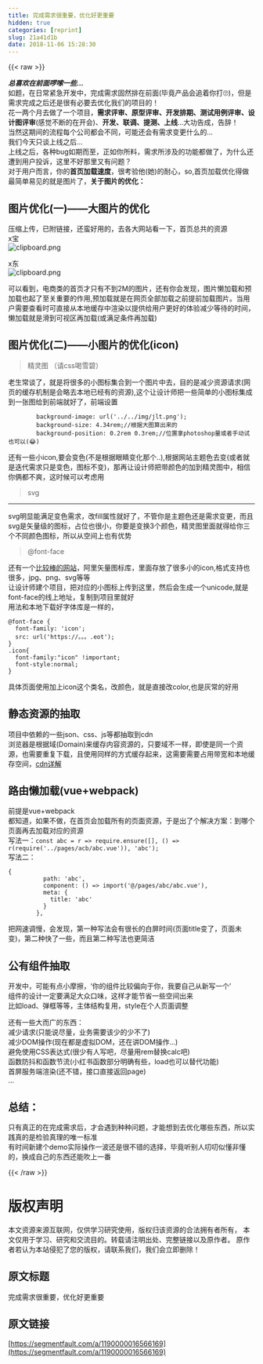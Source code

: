 ```yaml
---
title: 完成需求很重要，优化好更重要
hidden: true
categories: [reprint]
slug: 21a41d1b
date: 2018-11-06 15:28:30
---
```


{{< raw >}}
<p><strong><em>&#x603B;&#x559C;&#x6B22;&#x5728;&#x524D;&#x9762;&#x5570;&#x55E6;&#x4E00;&#x4E9B;...</em></strong><br>&#x5982;&#x9898;&#xFF0C;&#x5728;&#x65E5;&#x5E38;&#x7D27;&#x6025;&#x5F00;&#x53D1;&#x4E2D;&#xFF0C;&#x5B8C;&#x6210;&#x9700;&#x6C42;&#x56FA;&#x7136;&#x6392;&#x5728;&#x524D;&#x9762;(&#x6BD5;&#x7ADF;&#x4EA7;&#x54C1;&#x4F1A;&#x8FFD;&#x7740;&#x4F60;&#x6253;&#x1F644;)&#xFF0C;&#x4F46;&#x662F;&#x9700;&#x6C42;&#x5B8C;&#x6210;&#x4E4B;&#x540E;&#x8FD8;&#x662F;&#x5F88;&#x6709;&#x5FC5;&#x8981;&#x53BB;&#x4F18;&#x5316;&#x6211;&#x4EEC;&#x7684;&#x9879;&#x76EE;&#x7684;&#xFF01;<br>&#x82B1;&#x4E00;&#x4E24;&#x4E2A;&#x6708;&#x53BB;&#x505A;&#x4E86;&#x4E00;&#x4E2A;&#x9879;&#x76EE;&#xFF0C;<strong>&#x9700;&#x6C42;&#x8BC4;&#x5BA1;&#x3001;&#x539F;&#x578B;&#x8BC4;&#x5BA1;&#x3001;&#x5F00;&#x53D1;&#x6392;&#x671F;&#x3001;&#x6D4B;&#x8BD5;&#x7528;&#x4F8B;&#x8BC4;&#x5BA1;&#x3001;&#x8BBE;&#x8BA1;&#x56FE;&#x8BC4;&#x5BA1;</strong>(&#x611F;&#x89C9;&#x4E0D;&#x65AD;&#x7684;&#x5728;&#x5F00;&#x4F1A;)&#x3001;<strong>&#x5F00;&#x53D1;&#x3001;&#x8054;&#x8C03;&#x3001;&#x63D0;&#x6D4B;&#x3001;&#x4E0A;&#x7EBF;</strong>...&#x5927;&#x529F;&#x544A;&#x6210;&#xFF0C;&#x544A;&#x8F9E;&#xFF01;<br>&#x5F53;&#x7136;&#x8FD9;&#x671F;&#x95F4;&#x7684;&#x6D41;&#x7A0B;&#x6BCF;&#x4E2A;&#x516C;&#x53F8;&#x90FD;&#x4F1A;&#x4E0D;&#x540C;&#xFF0C;&#x53EF;&#x80FD;&#x8FD8;&#x4F1A;&#x6709;&#x9700;&#x6C42;&#x53D8;&#x66F4;&#x4EC0;&#x4E48;&#x7684;...<br>&#x6211;&#x4EEC;&#x4ECA;&#x5929;&#x53EA;&#x8C08;&#x4E0A;&#x7EBF;&#x4E4B;&#x540E;...<br>&#x4E0A;&#x7EBF;&#x4E4B;&#x540E;&#xFF0C;&#x5404;&#x79CD;bug&#x5982;&#x671F;&#x800C;&#x81F3;&#xFF0C;&#x6B63;&#x5982;&#x4F60;&#x6240;&#x6599;&#xFF0C;&#x9700;&#x6C42;&#x6240;&#x6D89;&#x53CA;&#x7684;&#x529F;&#x80FD;&#x90FD;&#x505A;&#x4E86;&#xFF0C;&#x4E3A;&#x4EC0;&#x4E48;&#x8FD8;&#x906D;&#x5230;&#x7528;&#x6237;&#x6295;&#x8BC9;&#xFF0C;&#x8FD9;&#x91CC;&#x4E0D;&#x597D;&#x90A3;&#x91CC;&#x53C8;&#x6709;&#x95EE;&#x9898;&#xFF1F;<br>&#x5BF9;&#x4E8E;&#x7528;&#x6237;&#x800C;&#x8A00;&#xFF0C;&#x4F60;&#x7684;<strong>&#x9996;&#x9875;&#x52A0;&#x8F7D;&#x901F;&#x5EA6;</strong>&#xFF0C;&#x5F88;&#x8003;&#x9A8C;&#x4ED6;(&#x5979;)&#x7684;&#x8010;&#x5FC3;&#xFF0C;so,&#x9996;&#x9875;&#x52A0;&#x8F7D;&#x4F18;&#x5316;&#x5F97;&#x505A;<br>&#x6700;&#x7B80;&#x5355;&#x6613;&#x89C1;&#x7684;&#x5C31;&#x662F;&#x56FE;&#x7247;&#x4E86;&#xFF0C;<strong>&#x5173;&#x4E8E;&#x56FE;&#x7247;&#x7684;&#x4F18;&#x5316;&#xFF1A;</strong></p><h2 id="articleHeader0">&#x56FE;&#x7247;&#x4F18;&#x5316;(&#x4E00;)&#x2014;&#x2014;&#x5927;&#x56FE;&#x7247;&#x7684;&#x4F18;&#x5316;</h2><p><a>&#x538B;&#x7F29;&#x4E0A;&#x4F20;</a>&#xFF0C;&#x5DF2;&#x9644;&#x94FE;&#x63A5;&#xFF0C;&#x8FD8;&#x86EE;&#x597D;&#x7528;&#x7684;&#xFF0C;&#x53BB;&#x5404;&#x5927;&#x7F51;&#x7AD9;&#x770B;&#x4E00;&#x4E0B;&#xFF0C;&#x9996;&#x9875;&#x603B;&#x5171;&#x7684;&#x8D44;&#x6E90;<br>x&#x5B9D;<br><span class="img-wrap"><img data-src="/img/bVbhFcP?w=1113&amp;h=635" src="https://static.alili.tech/img/bVbhFcP?w=1113&amp;h=635" alt="clipboard.png" title="clipboard.png" style="cursor:pointer;display:inline"></span></p><p>x&#x4E1C;<br><span class="img-wrap"><img data-src="/img/bVbhFc7?w=1133&amp;h=628" src="https://static.alili.tech/img/bVbhFc7?w=1133&amp;h=628" alt="clipboard.png" title="clipboard.png" style="cursor:pointer;display:inline"></span></p><p>&#x53EF;&#x4EE5;&#x770B;&#x5230;&#xFF0C;&#x7535;&#x5546;&#x7C7B;&#x7684;&#x9996;&#x9875;&#x624D;&#x53EA;&#x6709;&#x4E0D;&#x5230;2M&#x7684;&#x56FE;&#x7247;&#xFF0C;&#x8FD8;&#x6709;&#x4F60;&#x4F1A;&#x53D1;&#x73B0;&#xFF0C;&#x56FE;&#x7247;&#x61D2;&#x52A0;&#x8F7D;&#x548C;&#x9884;&#x52A0;&#x8F7D;&#x4E5F;&#x8D77;&#x4E86;&#x81F3;&#x5173;&#x91CD;&#x8981;&#x7684;&#x4F5C;&#x7528;,&#x9884;&#x52A0;&#x8F7D;&#x5C31;&#x662F;&#x5728;&#x7F51;&#x9875;&#x5168;&#x90E8;&#x52A0;&#x8F7D;&#x4E4B;&#x524D;&#x63D0;&#x524D;&#x52A0;&#x8F7D;&#x56FE;&#x7247;&#x3002;&#x5F53;&#x7528;&#x6237;&#x9700;&#x8981;&#x67E5;&#x770B;&#x65F6;&#x53EF;&#x76F4;&#x63A5;&#x4ECE;&#x672C;&#x5730;&#x7F13;&#x5B58;&#x4E2D;&#x6E32;&#x67D3;&#x4EE5;&#x63D0;&#x4F9B;&#x7ED9;&#x7528;&#x6237;&#x66F4;&#x597D;&#x7684;&#x4F53;&#x9A8C;&#x51CF;&#x5C11;&#x7B49;&#x5F85;&#x7684;&#x65F6;&#x95F4;&#xFF0C;&#x61D2;&#x52A0;&#x8F7D;&#x5C31;&#x662F;&#x6ED1;&#x5230;&#x53EF;&#x89C6;&#x533A;&#x518D;&#x52A0;&#x8F7D;(&#x6216;&#x6EE1;&#x8DB3;&#x6761;&#x4EF6;&#x518D;&#x52A0;&#x8F7D;)</p><h2 id="articleHeader1">&#x56FE;&#x7247;&#x4F18;&#x5316;(&#x4E8C;)&#x2014;&#x2014;&#x5C0F;&#x56FE;&#x7247;&#x7684;&#x4F18;&#x5316;(icon)</h2><blockquote>&#x7CBE;&#x7075;&#x56FE; &#xFF08;&#x8BF7;css&#x559D;&#x96EA;&#x78A7;&#xFF09;</blockquote><p>&#x8001;&#x751F;&#x5E38;&#x8C08;&#x4E86;&#xFF0C;&#x5C31;&#x662F;&#x5C06;&#x5F88;&#x591A;&#x7684;&#x5C0F;&#x56FE;&#x6807;&#x96C6;&#x5408;&#x5230;&#x4E00;&#x4E2A;&#x56FE;&#x7247;&#x4E2D;&#x53BB;&#xFF0C;&#x76EE;&#x7684;&#x662F;&#x51CF;&#x5C11;&#x8D44;&#x6E90;&#x8BF7;&#x6C42;(&#x7F51;&#x9875;&#x7684;&#x7F13;&#x5B58;&#x673A;&#x5236;&#x662F;&#x4F1A;&#x7565;&#x53BB;&#x672C;&#x5730;&#x5DF2;&#x7ECF;&#x6709;&#x7684;&#x8D44;&#x6E90;),&#x8FD9;&#x4E2A;&#x8BA9;&#x8BBE;&#x8BA1;&#x5E08;&#x628A;&#x4E00;&#x4E9B;&#x7B80;&#x5355;&#x7684;&#x5C0F;&#x56FE;&#x6807;&#x96C6;&#x6210;&#x5230;&#x4E00;&#x5F20;&#x56FE;&#x7ED9;&#x5230;&#x524D;&#x7AEF;&#x5C31;&#x597D;&#x4E86;&#xFF0C;&#x524D;&#x7AEF;&#x8BBE;&#x7F6E;</p><div class="widget-codetool" style="display:none"><div class="widget-codetool--inner"><span class="selectCode code-tool" data-toggle="tooltip" data-placement="top" title="" data-original-title="&#x5168;&#x9009;"></span> <span type="button" class="copyCode code-tool" data-toggle="tooltip" data-placement="top" data-clipboard-text="        background-image: url(&apos;../../img/jlt.png&apos;);
        background-size: 4.34rem;//&#x6839;&#x636E;&#x5927;&#x56FE;&#x7B97;&#x51FA;&#x6765;&#x7684;
        background-position: 0.2rem 0.3rem;//&#x4F4D;&#x7F6E;&#x62FF;photoshop&#x91CF;&#x6216;&#x8005;&#x624B;&#x52A8;&#x8BD5;&#x4E5F;&#x53EF;&#x4EE5;(&#x1F602;)
" title="" data-original-title="&#x590D;&#x5236;"></span> <span type="button" class="saveToNote code-tool" data-toggle="tooltip" data-placement="top" title="" data-original-title="&#x653E;&#x8FDB;&#x7B14;&#x8BB0;"></span></div></div><pre class="hljs arduino"><code>        <span class="hljs-built_in">background</span>-<span class="hljs-built_in">image</span>: url(<span class="hljs-string">&apos;../../img/jlt.png&apos;</span>);
        <span class="hljs-built_in">background</span>-<span class="hljs-built_in">size</span>: <span class="hljs-number">4.34</span>rem;<span class="hljs-comment">//&#x6839;&#x636E;&#x5927;&#x56FE;&#x7B97;&#x51FA;&#x6765;&#x7684;</span>
        <span class="hljs-built_in">background</span>-<span class="hljs-built_in">position</span>: <span class="hljs-number">0.2</span>rem <span class="hljs-number">0.3</span>rem;<span class="hljs-comment">//&#x4F4D;&#x7F6E;&#x62FF;photoshop&#x91CF;&#x6216;&#x8005;&#x624B;&#x52A8;&#x8BD5;&#x4E5F;&#x53EF;&#x4EE5;(&#x1F602;)</span>
</code></pre><p>&#x8FD8;&#x6709;&#x4E00;&#x4E9B;&#x5C0F;icon,&#x8981;&#x4F1A;&#x53D8;&#x8272;(&#x4E0D;&#x662F;&#x6839;&#x636E;&#x773C;&#x775B;&#x53D8;&#x5316;&#x90A3;&#x4E2A;..),&#x6839;&#x636E;&#x7F51;&#x7AD9;&#x4E3B;&#x9898;&#x8272;&#x53BB;&#x53D8;(&#x6216;&#x8005;&#x5C31;&#x662F;&#x8FED;&#x4EE3;&#x9700;&#x6C42;&#x53EA;&#x662F;&#x53D8;&#x8272;&#xFF0C;&#x56FE;&#x6807;&#x4E0D;&#x53D8;)&#xFF0C;&#x90A3;&#x518D;&#x8BA9;&#x8BBE;&#x8BA1;&#x5E08;&#x628A;&#x5E26;&#x989C;&#x8272;&#x7684;&#x52A0;&#x5230;&#x7CBE;&#x7075;&#x56FE;&#x4E2D;&#xFF0C;&#x76F8;&#x4FE1;&#x4F60;&#x4FE9;&#x90FD;&#x4E0D;&#x723D;&#xFF0C;&#x8FD9;&#x65F6;&#x5019;&#x53EF;&#x4EE5;&#x8003;&#x8651;&#x7528;</p><blockquote>svg</blockquote><hr><p>svg&#x660E;&#x663E;&#x80FD;&#x6EE1;&#x8DB3;&#x53D8;&#x8272;&#x9700;&#x6C42;&#xFF0C;&#x6539;fill&#x5C5E;&#x6027;&#x5C31;&#x597D;&#x4E86;&#xFF0C;&#x4E0D;&#x7BA1;&#x4F60;&#x662F;&#x4E3B;&#x9898;&#x8272;&#x8FD8;&#x662F;&#x9700;&#x6C42;&#x53D8;&#x66F4;&#xFF0C;&#x800C;&#x4E14;svg&#x662F;&#x77E2;&#x91CF;&#x7EA7;&#x7684;&#x56FE;&#x6807;&#xFF0C;&#x5360;&#x4F4D;&#x4E5F;&#x5F88;&#x5C0F;&#xFF0C;&#x4F60;&#x8981;&#x662F;&#x53D8;&#x6362;3&#x4E2A;&#x989C;&#x8272;&#xFF0C;&#x7CBE;&#x7075;&#x56FE;&#x91CC;&#x9762;&#x5C31;&#x5F97;&#x7ED9;&#x4F60;&#x4E09;&#x4E2A;&#x4E0D;&#x540C;&#x989C;&#x8272;&#x56FE;&#x6807;&#xFF0C;&#x6240;&#x4EE5;&#x4ECE;&#x7A7A;&#x95F4;&#x4E0A;&#x4E5F;&#x6709;&#x4F18;&#x52BF;</p><blockquote>@font-face</blockquote><p>&#x8FD8;&#x6709;&#x4E00;&#x4E2A;<a href="http://www.iconfont.cn/home/index" rel="nofollow noreferrer" target="_blank">&#x6BD4;&#x8F83;&#x68D2;&#x7684;&#x7F51;&#x7AD9;</a>&#xFF0C;&#x963F;&#x91CC;&#x77E2;&#x91CF;&#x56FE;&#x6807;&#x5E93;&#xFF0C;&#x91CC;&#x9762;&#x5B58;&#x653E;&#x4E86;&#x5F88;&#x591A;&#x5C0F;&#x7684;icon,&#x683C;&#x5F0F;&#x652F;&#x6301;&#x4E5F;&#x5F88;&#x591A;&#xFF0C;jpg&#x3001;png&#x3001;svg&#x7B49;&#x7B49;<br>&#x8BA9;&#x8BBE;&#x8BA1;&#x5E08;&#x5EFA;&#x4E2A;&#x9879;&#x76EE;&#xFF0C;&#x628A;&#x5BF9;&#x5E94;&#x7684;&#x5C0F;&#x56FE;&#x6807;&#x4E0A;&#x4F20;&#x5230;&#x8FD9;&#x91CC;&#xFF0C;&#x7136;&#x540E;&#x4F1A;&#x751F;&#x6210;&#x4E00;&#x4E2A;unicode,&#x5C31;&#x662F;font-face&#x7684;&#x7EBF;&#x4E0A;&#x5730;&#x5740;&#xFF0C;&#x590D;&#x5236;&#x5230;&#x9879;&#x76EE;&#x91CC;&#x5C31;&#x597D;<br>&#x7528;&#x6CD5;&#x548C;&#x672C;&#x5730;&#x4E0B;&#x8F7D;&#x597D;&#x5B57;&#x4F53;&#x5E93;&#x662F;&#x4E00;&#x6837;&#x7684;&#xFF0C;</p><div class="widget-codetool" style="display:none"><div class="widget-codetool--inner"><span class="selectCode code-tool" data-toggle="tooltip" data-placement="top" title="" data-original-title="&#x5168;&#x9009;"></span> <span type="button" class="copyCode code-tool" data-toggle="tooltip" data-placement="top" data-clipboard-text="@font-face {
  font-family: &apos;icon&apos;;
  src: url(&apos;https://&#x3002;&#x3002;&#x3002;.eot&apos;);
}
.icon{
  font-family:&quot;icon&quot; !important;
  font-style:normal;
}" title="" data-original-title="&#x590D;&#x5236;"></span> <span type="button" class="saveToNote code-tool" data-toggle="tooltip" data-placement="top" title="" data-original-title="&#x653E;&#x8FDB;&#x7B14;&#x8BB0;"></span></div></div><pre class="hljs css"><code>@<span class="hljs-keyword">font-face</span> {
  <span class="hljs-attribute">font-family</span>: <span class="hljs-string">&apos;icon&apos;</span>;
  <span class="hljs-attribute">src</span>: <span class="hljs-built_in">url</span>(<span class="hljs-string">&apos;https://&#x3002;&#x3002;&#x3002;.eot&apos;</span>);
}
<span class="hljs-selector-class">.icon</span>{
  <span class="hljs-attribute">font-family</span>:<span class="hljs-string">&quot;icon&quot;</span> <span class="hljs-meta">!important</span>;
  <span class="hljs-attribute">font-style</span>:normal;
}</code></pre><p>&#x5177;&#x4F53;&#x9875;&#x9762;&#x4F7F;&#x7528;&#x52A0;&#x4E0A;icon&#x8FD9;&#x4E2A;&#x7C7B;&#x540D;&#xFF0C;&#x6539;&#x989C;&#x8272;&#xFF0C;&#x5C31;&#x662F;&#x76F4;&#x63A5;&#x6539;color,&#x4E5F;&#x662F;&#x7070;&#x5E38;&#x7684;&#x597D;&#x7528;</p><h2 id="articleHeader2">&#x9759;&#x6001;&#x8D44;&#x6E90;&#x7684;&#x62BD;&#x53D6;</h2><p>&#x9879;&#x76EE;&#x4E2D;&#x4F9D;&#x8D56;&#x7684;&#x4E00;&#x4E9B;json&#x3001;css&#x3001;js&#x7B49;&#x90FD;&#x62BD;&#x53D6;&#x5230;cdn<br>&#x6D4F;&#x89C8;&#x5668;&#x662F;&#x6839;&#x636E;&#x57DF;(Domain)&#x6765;&#x7F13;&#x5B58;&#x5185;&#x5BB9;&#x8D44;&#x6E90;&#x7684;&#xFF0C;&#x53EA;&#x8981;&#x57DF;&#x4E0D;&#x4E00;&#x6837;&#xFF0C;&#x5373;&#x4F7F;&#x662F;&#x540C;&#x4E00;&#x4E2A;&#x8D44;&#x6E90;&#xFF0C;&#x4E5F;&#x9700;&#x8981;&#x91CD;&#x590D;&#x4E0B;&#x8F7D;&#xFF0C;&#x4E14;&#x4F7F;&#x7528;&#x540C;&#x6837;&#x7684;&#x65B9;&#x5F0F;&#x7F13;&#x5B58;&#x8D77;&#x6765;&#xFF0C;&#x8FD9;&#x9700;&#x8981;&#x9700;&#x8981;&#x5360;&#x7528;&#x5E26;&#x5BBD;&#x548C;&#x672C;&#x5730;&#x7F13;&#x5B58;&#x7A7A;&#x95F4;&#xFF0C;<a href="https://cloud.tencent.com/document/product/228/3236#1-cdn.E6.98.AF.E4.BB.80.E4.B9.88.EF.BC.9F" rel="nofollow noreferrer" target="_blank">cdn&#x8BE6;&#x89E3;</a></p><h2 id="articleHeader3">&#x8DEF;&#x7531;&#x61D2;&#x52A0;&#x8F7D;(vue+webpack)</h2><p>&#x524D;&#x63D0;&#x662F;vue+webpack<br>&#x90FD;&#x77E5;&#x9053;&#xFF0C;&#x5982;&#x679C;&#x4E0D;&#x505A;&#xFF0C;&#x5728;&#x9996;&#x9875;&#x4F1A;&#x52A0;&#x8F7D;&#x6240;&#x6709;&#x7684;&#x9875;&#x9762;&#x8D44;&#x6E90;&#xFF0C;&#x4E8E;&#x662F;&#x51FA;&#x4E86;&#x4E2A;&#x89E3;&#x51B3;&#x65B9;&#x6848;&#xFF1A;&#x5230;&#x54EA;&#x4E2A;&#x9875;&#x9762;&#x518D;&#x53BB;&#x52A0;&#x8F7D;&#x5BF9;&#x5E94;&#x7684;&#x8D44;&#x6E90;<br>&#x5199;&#x6CD5;&#x4E00;&#xFF1A;<code>const abc = r =&gt; require.ensure([], () =&gt; r(require(&apos;../pages/acb/abc.vue&apos;)), &apos;abc&apos;);</code><br>&#x5199;&#x6CD5;&#x4E8C;&#xFF1A;</p><div class="widget-codetool" style="display:none"><div class="widget-codetool--inner"><span class="selectCode code-tool" data-toggle="tooltip" data-placement="top" title="" data-original-title="&#x5168;&#x9009;"></span> <span type="button" class="copyCode code-tool" data-toggle="tooltip" data-placement="top" data-clipboard-text="{
          path: &apos;abc&apos;,
          component: () =&gt; import(&apos;@/pages/abc/abc.vue&apos;),
          meta: {
            title: &apos;abc&apos;
          }
        },
" title="" data-original-title="&#x590D;&#x5236;"></span> <span type="button" class="saveToNote code-tool" data-toggle="tooltip" data-placement="top" title="" data-original-title="&#x653E;&#x8FDB;&#x7B14;&#x8BB0;"></span></div></div><pre class="hljs css"><code>{
          <span class="hljs-attribute">path</span>: <span class="hljs-string">&apos;abc&apos;</span>,
          component: () =&gt; <span class="hljs-built_in">import</span>(<span class="hljs-string">&apos;@/pages/abc/abc.vue&apos;</span>),
          meta: {
            title: <span class="hljs-string">&apos;abc&apos;</span>
          }
        },
</code></pre><p>&#x628A;&#x7F51;&#x901F;&#x8C03;&#x6162;&#xFF0C;&#x4F1A;&#x53D1;&#x73B0;&#xFF0C;&#x7B2C;&#x4E00;&#x79CD;&#x5199;&#x6CD5;&#x4F1A;&#x6709;&#x5F88;&#x957F;&#x7684;&#x767D;&#x5C4F;&#x65F6;&#x95F4;(&#x9875;&#x9762;title&#x53D8;&#x4E86;&#xFF0C;&#x9875;&#x9762;&#x672A;&#x53D8;)&#xFF0C;&#x7B2C;&#x4E8C;&#x79CD;&#x5FEB;&#x4E86;&#x4E00;&#x4E9B;&#xFF0C;&#x800C;&#x4E14;&#x7B2C;&#x4E8C;&#x79CD;&#x5199;&#x6CD5;&#x4E5F;&#x66F4;&#x7B80;&#x6D01;</p><h2 id="articleHeader4">&#x516C;&#x6709;&#x7EC4;&#x4EF6;&#x62BD;&#x53D6;</h2><p>&#x5F00;&#x53D1;&#x4E2D;&#xFF0C;&#x53EF;&#x80FD;&#x6709;&#x70B9;&#x5C0F;&#x6469;&#x64E6;&#xFF0C;&#x2018;&#x4F60;&#x7684;&#x7EC4;&#x4EF6;&#x6BD4;&#x8F83;&#x504F;&#x5411;&#x4E8E;&#x4F60;&#xFF0C;&#x6211;&#x8981;&#x81EA;&#x5DF1;&#x4ECE;&#x65B0;&#x5199;&#x4E00;&#x4E2A;&#x2019;<br>&#x7EC4;&#x4EF6;&#x7684;&#x8BBE;&#x8BA1;&#x4E00;&#x5B9A;&#x8981;&#x6EE1;&#x8DB3;&#x5927;&#x4F17;&#x53E3;&#x5473;&#xFF0C;&#x8FD9;&#x6837;&#x624D;&#x80FD;&#x8282;&#x7701;&#x4E00;&#x4E9B;&#x7A7A;&#x95F4;&#x51FA;&#x6765;<br>&#x6BD4;&#x5982;load&#x3001;&#x5F39;&#x6846;&#x7B49;&#x7B49;&#xFF0C;&#x4E3B;&#x4F53;&#x7ED3;&#x6784;&#x590D;&#x7528;&#xFF0C;style&#x5728;&#x4E2A;&#x4EBA;&#x9875;&#x9762;&#x8C03;&#x6574;</p><p>&#x8FD8;&#x6709;&#x4E00;&#x4E9B;&#x5927;&#x800C;&#x5E7F;&#x7684;&#x4E1C;&#x897F;&#xFF1A;<br>&#x51CF;&#x5C11;&#x8BF7;&#x6C42;(&#x53EA;&#x80FD;&#x8BF4;&#x5C3D;&#x91CF;&#xFF0C;&#x4E1A;&#x52A1;&#x9700;&#x8981;&#x8BE5;&#x5C11;&#x7684;&#x5C11;&#x4E0D;&#x4E86;)<br>&#x51CF;&#x5C11;DOM&#x64CD;&#x4F5C;(&#x73B0;&#x5728;&#x90FD;&#x662F;&#x865A;&#x62DF;DOM&#xFF0C;&#x8FD8;&#x5728;&#x8BB2;DOM&#x64CD;&#x4F5C;...)<br>&#x907F;&#x514D;&#x4F7F;&#x7528;CSS&#x8868;&#x8FBE;&#x5F0F;(&#x5F88;&#x5C11;&#x6709;&#x4EBA;&#x5199;&#x5427;&#xFF0C;&#x5C3D;&#x91CF;&#x7528;rem&#x66FF;&#x6362;calc&#x5427;)<br>&#x51FD;&#x6570;&#x9632;&#x6296;&#x548C;&#x51FD;&#x6570;&#x8282;&#x6D41;(&#x5C0F;&#x7EA2;&#x4E66;&#x51FD;&#x6570;&#x90E8;&#x5206;&#x660E;&#x786E;&#x6709;&#x4E9B;&#xFF0C;load&#x4E5F;&#x53EF;&#x4EE5;&#x66FF;&#x4EE3;&#x529F;&#x80FD;)<br>&#x9996;&#x5C4F;&#x670D;&#x52A1;&#x7AEF;&#x6E32;&#x67D3;(&#x8FD8;&#x4E0D;&#x9519;&#xFF0C;&#x63A5;&#x53E3;&#x76F4;&#x63A5;&#x8FD4;&#x56DE;page)<br>...</p><h2 id="articleHeader5">&#x603B;&#x7ED3;&#xFF1A;</h2><p>&#x53EA;&#x6709;&#x771F;&#x6B63;&#x7684;&#x5728;&#x5B8C;&#x6210;&#x9700;&#x6C42;&#x540E;&#xFF0C;&#x624D;&#x4F1A;&#x9047;&#x5230;&#x79CD;&#x79CD;&#x95EE;&#x9898;&#xFF0C;&#x624D;&#x80FD;&#x60F3;&#x5230;&#x53BB;&#x4F18;&#x5316;&#x54EA;&#x4E9B;&#x4E1C;&#x897F;&#xFF0C;&#x6240;&#x4EE5;&#x5B9E;&#x8DF5;&#x771F;&#x7684;&#x662F;&#x68C0;&#x9A8C;&#x771F;&#x7406;&#x7684;&#x552F;&#x4E00;&#x6807;&#x51C6;<br>&#x6709;&#x65F6;&#x95F4;&#x65B0;&#x5EFA;&#x4E2A;demo&#x5B9E;&#x9645;&#x64CD;&#x4F5C;&#x4E00;&#x6CE2;&#x8FD8;&#x662F;&#x5F88;&#x4E0D;&#x9519;&#x7684;&#x9009;&#x62E9;&#xFF0C;&#x6BD5;&#x7ADF;&#x542C;&#x522B;&#x4EBA;&#x53E8;&#x53E8;&#x4F3C;&#x61C2;&#x975E;&#x61C2;&#x7684;&#xFF0C;&#x6362;&#x6210;&#x81EA;&#x5DF1;&#x7684;&#x4E1C;&#x897F;&#x8FD8;&#x80FD;&#x5439;&#x4E0A;&#x4E00;&#x756A;</p>
{{< /raw >}}

# 版权声明
本文资源来源互联网，仅供学习研究使用，版权归该资源的合法拥有者所有，
本文仅用于学习、研究和交流目的。转载请注明出处、完整链接以及原作者。
原作者若认为本站侵犯了您的版权，请联系我们，我们会立即删除！

## 原文标题
完成需求很重要，优化好更重要

## 原文链接
[https://segmentfault.com/a/1190000016566169](https://segmentfault.com/a/1190000016566169)

